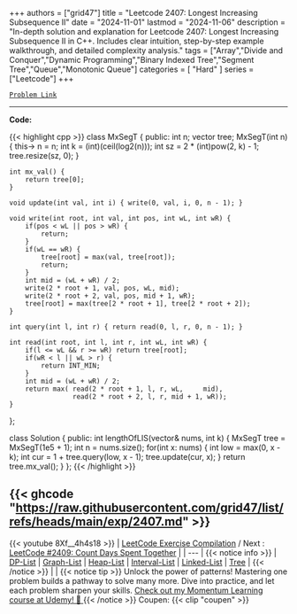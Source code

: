
+++
authors = ["grid47"]
title = "Leetcode 2407: Longest Increasing Subsequence II"
date = "2024-11-01"
lastmod = "2024-11-06"
description = "In-depth solution and explanation for Leetcode 2407: Longest Increasing Subsequence II in C++. Includes clear intuition, step-by-step example walkthrough, and detailed complexity analysis."
tags = ["Array","Divide and Conquer","Dynamic Programming","Binary Indexed Tree","Segment Tree","Queue","Monotonic Queue"]
categories = [
    "Hard"
]
series = ["Leetcode"]
+++



[`Problem Link`](https://leetcode.com/problems/longest-increasing-subsequence-ii/description/)

---
**Code:**

{{< highlight cpp >}}
class MxSegT {
    public:
    int n;
    vector<int> tree;
    MxSegT(int n) {
        this-> n = n;
        int k = (int)(ceil(log2(n)));
        int sz = 2 * (int)pow(2, k) - 1;
        tree.resize(sz, 0);
    }
    
    int mx_val() {
        return tree[0];
    }
    
    void update(int val, int i) { write(0, val, i, 0, n - 1); }
    
    void write(int root, int val, int pos, int wL, int wR) {
        if(pos < wL || pos > wR) {
            return;
        }
        if(wL == wR) {
            tree[root] = max(val, tree[root]);
            return;
        }
        int mid = (wL + wR) / 2;
        write(2 * root + 1, val, pos, wL, mid);
        write(2 * root + 2, val, pos, mid + 1, wR);
        tree[root] = max(tree[2 * root + 1], tree[2 * root + 2]);
    }
    
    int query(int l, int r) { return read(0, l, r, 0, n - 1); }
    
    int read(int root, int l, int r, int wL, int wR) {
        if(l <= wL && r >= wR) return tree[root];
        if(wR < l || wL > r) {
            return INT_MIN;
        }
        int mid = (wL + wR) / 2;
        return max( read(2 * root + 1, l, r, wL,     mid),
                    read(2 * root + 2, l, r, mid + 1, wR));
    }

};

class Solution {
public:
    int lengthOfLIS(vector<int>& nums, int k) {
        MxSegT tree = MxSegT(1e5 + 1);
        int n = nums.size();
        for(int x: nums) {
            int low = max(0, x - k);
            int cur = 1 + tree.query(low, x - 1);
            tree.update(cur, x);
        }
        return tree.mx_val();
    }
};
{{< /highlight >}}

{{< ghcode "https://raw.githubusercontent.com/grid47/list/refs/heads/main/exp/2407.md" >}}
---
{{< youtube 8Xf__4h4s18 >}}
| [LeetCode Exercise Compilation](https://grid47.xyz/leetcode/) / Next : [LeetCode #2409: Count Days Spent Together](https://grid47.xyz/posts/leetcode-2407-longest-increasing-subsequence-ii-solution/) |
| --- |
{{< notice info >}}
| [DP-List](https://grid47.xyz/lists/dp/) | [Graph-List](https://grid47.xyz/lists/graph/) | [Heap-List](https://grid47.xyz/lists/heap/) | [Interval-List](https://grid47.xyz/lists/interval/) | [Linked-List](https://grid47.xyz/lists/ll/) | [Tree](https://grid47.xyz/lists/tree/) |
{{< /notice >}}
| |
{{< notice tip >}}
Unlock the power of patterns! Mastering one problem builds a pathway to solve many more. Dive into practice, and let each problem sharpen your skills. [Check out my Momentum Learning course at Udemy! 🚀 ](https://www.udemy.com/course/algorithms-and-data-structures-in-cpp/)
{{< /notice >}}
Coupen: {{< clip "coupen" >}}
